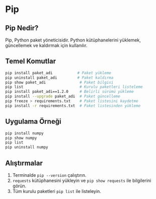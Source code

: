 # Pip

## Pip Nedir?
Pip, Python paket yöneticisidir. Python kütüphanelerini yüklemek, güncellemek ve kaldırmak için kullanılır.

## Temel Komutlar
```bash
pip install paket_adi           # Paket yükleme
pip uninstall paket_adi         # Paket kaldırma
pip show paket_adi               # Paket bilgisi
pip list                         # Kurulu paketleri listeleme
pip install paket_adi==1.2.0     # Belirli sürümü yükleme
pip install --upgrade paket_adi  # Paket güncelleme
pip freeze > requirements.txt    # Paket listesini kaydetme
pip install -r requirements.txt  # Paket listesinden yükleme
```

## Uygulama Örneği
```bash
pip install numpy
pip show numpy
pip list
pip uninstall numpy
```

## Alıştırmalar
1. Terminalde `pip --version` çalıştırın.
2. `requests` kütüphanesini yükleyin ve `pip show requests` ile bilgilerini görün.
3. Tüm kurulu paketleri `pip list` ile listeleyin.
